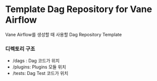 # Template Dag Repository for Vane Airflow
Vane Airflow를 생성할 때 사용할 Dag Repository Template

### 디렉토리 구조
- /dags : Dag 코드가 위치
- /plugins: Plugins 모듈 위치
- /tests: Dag Test 코드가 위치

